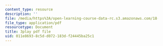 ```yaml
---
content_type: resource
description: ''
file: /media/https%3A/open-learning-course-data-rc.s3.amazonaws.com/18-02sc-multivariable-calculus-fall-2010/011e86938c5dd072183df24445ba25c1_idNIKTaBEaI.pdf
file_type: application/pdf
resourcetype: Document
title: 3play pdf file
uid: 011e8693-8c5d-d072-183d-f24445ba25c1
---
```

